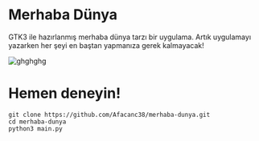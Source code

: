 # Merhaba Dünya
GTK3 ile hazırlanmış merhaba dünya tarzı bir uygulama. Artık uygulamayı yazarken her şeyi en baştan yapmanıza gerek kalmayacak!

![ghghghg](https://user-images.githubusercontent.com/66299502/121993471-35771e00-cdac-11eb-826a-249bd17bf3c1.png)

# Hemen deneyin!
```
git clone https://github.com/Afacanc38/merhaba-dunya.git
cd merhaba-dunya
python3 main.py
```
